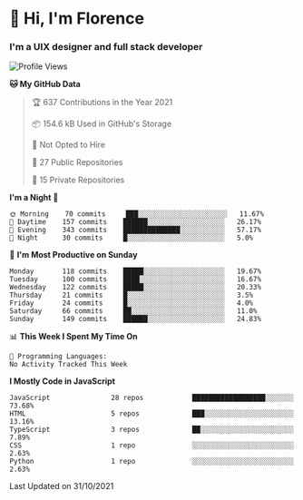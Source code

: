 <h1>👋 Hi, I'm Florence</h1>
<h3>I'm a UIX designer and full stack developer</h3>


<!--START_SECTION:waka-->
![Profile Views](http://img.shields.io/badge/Profile%20Views-0-blue)

**🐱 My GitHub Data** 

> 🏆 637 Contributions in the Year 2021
 > 
> 📦 154.6 kB Used in GitHub's Storage 
 > 
> 🚫 Not Opted to Hire
 > 
> 📜 27 Public Repositories 
 > 
> 🔑 15 Private Repositories  
 > 
**I'm a Night 🦉** 

```text
🌞 Morning    70 commits     ███░░░░░░░░░░░░░░░░░░░░░░   11.67% 
🌆 Daytime    157 commits    ██████░░░░░░░░░░░░░░░░░░░   26.17% 
🌃 Evening    343 commits    ██████████████░░░░░░░░░░░   57.17% 
🌙 Night      30 commits     █░░░░░░░░░░░░░░░░░░░░░░░░   5.0%

```
📅 **I'm Most Productive on Sunday** 

```text
Monday       118 commits    █████░░░░░░░░░░░░░░░░░░░░   19.67% 
Tuesday      100 commits    ████░░░░░░░░░░░░░░░░░░░░░   16.67% 
Wednesday    122 commits    █████░░░░░░░░░░░░░░░░░░░░   20.33% 
Thursday     21 commits     █░░░░░░░░░░░░░░░░░░░░░░░░   3.5% 
Friday       24 commits     █░░░░░░░░░░░░░░░░░░░░░░░░   4.0% 
Saturday     66 commits     ██░░░░░░░░░░░░░░░░░░░░░░░   11.0% 
Sunday       149 commits    ██████░░░░░░░░░░░░░░░░░░░   24.83%

```


📊 **This Week I Spent My Time On** 

```text
💬 Programming Languages: 
No Activity Tracked This Week

```

**I Mostly Code in JavaScript** 

```text
JavaScript               28 repos            ██████████████████░░░░░░░   73.68% 
HTML                     5 repos             ███░░░░░░░░░░░░░░░░░░░░░░   13.16% 
TypeScript               3 repos             ██░░░░░░░░░░░░░░░░░░░░░░░   7.89% 
CSS                      1 repo              ░░░░░░░░░░░░░░░░░░░░░░░░░   2.63% 
Python                   1 repo              ░░░░░░░░░░░░░░░░░░░░░░░░░   2.63%

```



 Last Updated on 31/10/2021
<!--END_SECTION:waka-->
